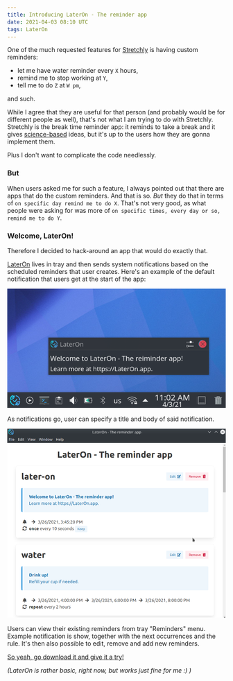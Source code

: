 ```yaml
---
title: Introducing LaterOn - The reminder app
date: 2021-04-03 08:10 UTC
tags: LaterOn
---
```


One of the much requested features for [Stretchly](/stretchly) is having custom reminders:

- let me have water reminder every `X` hours,
- remind me to stop working at `Y`,
- tell me to do `Z` at `W pm`,

and such.

While I agree that they are useful for that person (and probably would be for different people as well), that's not what I am trying to do with Stretchly. Stretchly is the break time reminder app: it reminds to take a break and it gives [science-based](/stretchly/research) ideas, but it's up to the users how they are gonna implement them.

Plus I don't want to complicate the code needlessly.

### But

When users asked me for such a feature, I always pointed out that there are apps that do the custom reminders. And that is so. *But* they do that in terms of `on specific day remind me to do X`. That's not very good, as what people were asking for was more of `on specific times, every day or so, remind me to do Y`.

### Welcome, LaterOn!

Therefore I decided to hack-around an app that would do exactly that.

[LaterOn](https://lateron.app) lives in tray and then sends system notifications based on the scheduled reminders that user creates. Here's an example of the default notification that users get at the start of the app:

<img src='/img/lateron-default-notif.png' alt='Default LaterOn notification'/>   

As notifications go, user can specify a title and body of said notification.

<img src='/img/lateron-reminders.png' alt='LaterOn reminders management'/>  

Users can view their existing reminders from tray "Reminders" menu. Example notification is show, together with the next occurrences and the rule. It's then also possible to edit, remove and add new reminders.

[So yeah, go download it and give it a try!](https://lateron.app)

*(LaterOn is rather basic, right now, but works just fine for me :) )*
